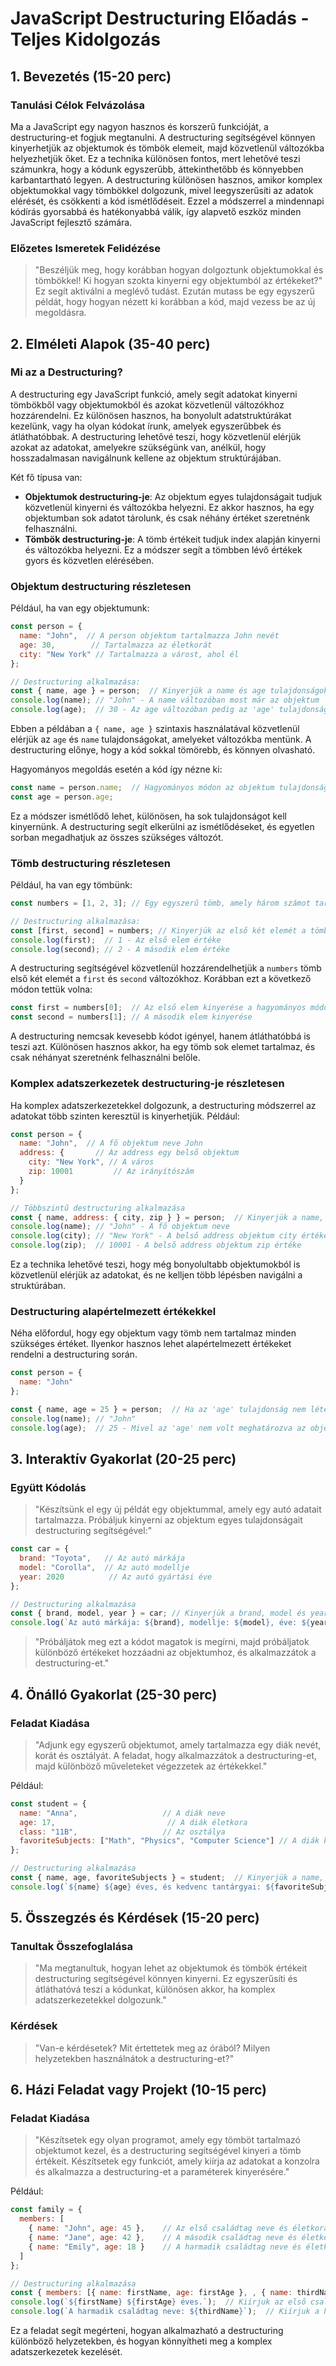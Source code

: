 # JavaScript Destructuring Előadás - Teljes Kidolgozás

## 1. Bevezetés (15-20 perc)

### Tanulási Célok Felvázolása

Ma a JavaScript egy nagyon hasznos és korszerű funkcióját, a destructuring-et fogjuk megtanulni. A destructuring segítségével könnyen kinyerhetjük az objektumok és tömbök elemeit, majd közvetlenül változókba helyezhetjük őket. Ez a technika különösen fontos, mert lehetővé teszi számunkra, hogy a kódunk egyszerűbb, áttekinthetőbb és könnyebben karbantartható legyen. A destructuring különösen hasznos, amikor komplex objektumokkal vagy tömbökkel dolgozunk, mivel leegyszerűsíti az adatok elérését, és csökkenti a kód ismétlődéseit. Ezzel a módszerrel a mindennapi kódírás gyorsabbá és hatékonyabbá válik, így alapvető eszköz minden JavaScript fejlesztő számára.

### Előzetes Ismeretek Felidézése

> "Beszéljük meg, hogy korábban hogyan dolgoztunk objektumokkal és tömbökkel! Ki hogyan szokta kinyerni egy objektumból az értékeket?" 
Ez segít aktiválni a meglévő tudást. Ezután mutass be egy egyszerű példát, hogy hogyan nézett ki korábban a kód, majd vezess be az új megoldásra.

## 2. Elméleti Alapok (35-40 perc)

### Mi az a Destructuring?

A destructuring egy JavaScript funkció, amely segít adatokat kinyerni tömbökből vagy objektumokból és azokat közvetlenül változókhoz hozzárendelni. Ez különösen hasznos, ha bonyolult adatstruktúrákat kezelünk, vagy ha olyan kódokat írunk, amelyek egyszerűbbek és átláthatóbbak. A destructuring lehetővé teszi, hogy közvetlenül elérjük azokat az adatokat, amelyekre szükségünk van, anélkül, hogy hosszadalmasan navigálnunk kellene az objektum struktúrájában.

Két fő típusa van:

- **Objektumok destructuring-je**: Az objektum egyes tulajdonságait tudjuk közvetlenül kinyerni és változókba helyezni. Ez akkor hasznos, ha egy objektumban sok adatot tárolunk, és csak néhány értéket szeretnénk felhasználni.
- **Tömbök destructuring-je**: A tömb értékeit tudjuk index alapján kinyerni és változókba helyezni. Ez a módszer segít a tömbben lévő értékek gyors és közvetlen elérésében.

### Objektum destructuring részletesen

Például, ha van egy objektumunk:

```javascript
const person = {
  name: "John",  // A person objektum tartalmazza John nevét
  age: 30,        // Tartalmazza az életkorát
  city: "New York" // Tartalmazza a várost, ahol él
};

// Destructuring alkalmazása:
const { name, age } = person;  // Kinyerjük a name és age tulajdonságokat, és közvetlenül változókba helyezzük
console.log(name); // "John" - A name változóban most már az objektum 'name' tulajdonsága van
console.log(age);  // 30 - Az age változóban pedig az 'age' tulajdonság értéke
```

Ebben a példában a `{ name, age }` szintaxis használatával közvetlenül elérjük az `age` és `name` tulajdonságokat, amelyeket változókba mentünk. A destructuring előnye, hogy a kód sokkal tömörebb, és könnyen olvasható.

Hagyományos megoldás esetén a kód így nézne ki:

```javascript
const name = person.name;  // Hagyományos módon az objektum tulajdonságait pont operátorral érhetjük el
const age = person.age;
```

Ez a módszer ismétlődő lehet, különösen, ha sok tulajdonságot kell kinyernünk. A destructuring segít elkerülni az ismétlődéseket, és egyetlen sorban megadhatjuk az összes szükséges változót.

### Tömb destructuring részletesen

Például, ha van egy tömbünk:

```javascript
const numbers = [1, 2, 3]; // Egy egyszerű tömb, amely három számot tartalmaz

// Destructuring alkalmazása:
const [first, second] = numbers; // Kinyerjük az első két elemét a tömbnek
console.log(first);  // 1 - Az első elem értéke
console.log(second); // 2 - A második elem értéke
```

A destructuring segítségével közvetlenül hozzárendelhetjük a `numbers` tömb első két elemét a `first` és `second` változókhoz. Korábban ezt a következő módon tettük volna:

```javascript
const first = numbers[0];  // Az első elem kinyerése a hagyományos módon
const second = numbers[1]; // A második elem kinyerése
```

A destructuring nemcsak kevesebb kódot igényel, hanem átláthatóbbá is teszi azt. Különösen hasznos akkor, ha egy tömb sok elemet tartalmaz, és csak néhányat szeretnénk felhasználni belőle.

### Komplex adatszerkezetek destructuring-je részletesen

Ha komplex adatszerkezetekkel dolgozunk, a destructuring módszerrel az adatokat több szinten keresztül is kinyerhetjük. Például:

```javascript
const person = {
  name: "John",  // A fő objektum neve John
  address: {       // Az address egy belső objektum
    city: "New York", // A város
    zip: 10001         // Az irányítószám
  }
};

// Többszintű destructuring alkalmazása
const { name, address: { city, zip } } = person;  // Kinyerjük a name, city és zip értékeket
console.log(name); // "John" - A fő objektum neve
console.log(city); // "New York" - A belső address objektum city értéke
console.log(zip);  // 10001 - A belső address objektum zip értéke
```

Ez a technika lehetővé teszi, hogy még bonyolultabb objektumokból is közvetlenül elérjük az adatokat, és ne kelljen több lépésben navigálni a struktúrában.

### Destructuring alapértelmezett értékekkel

Néha előfordul, hogy egy objektum vagy tömb nem tartalmaz minden szükséges értéket. Ilyenkor hasznos lehet alapértelmezett értékeket rendelni a destructuring során.

```javascript
const person = {
  name: "John"
};

const { name, age = 25 } = person;  // Ha az 'age' tulajdonság nem létezik, az alapértelmezett értéke 25 lesz
console.log(name); // "John"
console.log(age);  // 25 - Mivel az 'age' nem volt meghatározva az objektumban, az alapértelmezett érték került hozzárendelésre
```

## 3. Interaktív Gyakorlat (20-25 perc)

### Együtt Kódolás

> "Készítsünk el egy új példát egy objektummal, amely egy autó adatait tartalmazza. Próbáljuk kinyerni az objektum egyes tulajdonságait destructuring segítségével:"

```javascript
const car = {
  brand: "Toyota",   // Az autó márkája
  model: "Corolla",  // Az autó modellje
  year: 2020          // Az autó gyártási éve
};

// Destructuring alkalmazása
const { brand, model, year } = car; // Kinyerjük a brand, model és year tulajdonságokat
console.log(`Az autó márkája: ${brand}, modellje: ${model}, éve: ${year}`);  // A destructuring segítségével közvetlenül használhatjuk ezeket az értékeket
```

> "Próbáljátok meg ezt a kódot magatok is megírni, majd próbáljatok különböző értékeket hozzáadni az objektumhoz, és alkalmazzátok a destructuring-et."

## 4. Önálló Gyakorlat (25-30 perc)

### Feladat Kiadása

> "Adjunk egy egyszerű objektumot, amely tartalmazza egy diák nevét, korát és osztályát. A feladat, hogy alkalmazzátok a destructuring-et, majd különböző műveleteket végezzetek az értékekkel."

Például:

```javascript
const student = {
  name: "Anna",                   // A diák neve
  age: 17,                         // A diák életkora
  class: "11B",                   // Az osztálya
  favoriteSubjects: ["Math", "Physics", "Computer Science"] // A diák kedvenc tantárgyai
};

// Destructuring alkalmazása
const { name, age, favoriteSubjects } = student;  // Kinyerjük a name, age és favoriteSubjects tulajdonságokat
console.log(`${name} ${age} éves, és kedvenc tantárgyai: ${favoriteSubjects.join(", ")}.`);  // Kiírjuk a diák adatait
```

## 5. Összegzés és Kérdések (15-20 perc)

### Tanultak Összefoglalása

> "Ma megtanultuk, hogyan lehet az objektumok és tömbök értékeit destructuring segítségével könnyen kinyerni. Ez egyszerűsíti és átláthatóvá teszi a kódunkat, különösen akkor, ha komplex adatszerkezetekkel dolgozunk."

### Kérdések

> "Van-e kérdésetek? Mit értettetek meg az órából? Milyen helyzetekben használnátok a destructuring-et?"

## 6. Házi Feladat vagy Projekt (10-15 perc)

### Feladat Kiadása

> "Készítsetek egy olyan programot, amely egy tömböt tartalmazó objektumot kezel, és a destructuring segítségével kinyeri a tömb értékeit. Készítsetek egy funkciót, amely kiírja az adatokat a konzolra és alkalmazza a destructuring-et a paraméterek kinyerésére."

Például:

```javascript
const family = {
  members: [
    { name: "John", age: 45 },    // Az első családtag neve és életkora
    { name: "Jane", age: 42 },    // A második családtag neve és életkora
    { name: "Emily", age: 18 }    // A harmadik családtag neve és életkora
  ]
};

// Destructuring alkalmazása
const { members: [{ name: firstName, age: firstAge }, , { name: thirdName }] } = family;  // Kinyerjük az első és harmadik családtag nevét és életkorát
console.log(`${firstName} ${firstAge} éves.`);  // Kiírjuk az első családtag adatait
console.log(`A harmadik családtag neve: ${thirdName}`);  // Kiírjuk a harmadik családtag nevét
```

Ez a feladat segít megérteni, hogyan alkalmazható a destructuring különböző helyzetekben, és hogyan könnyítheti meg a komplex adatszerkezetek kezelését.
